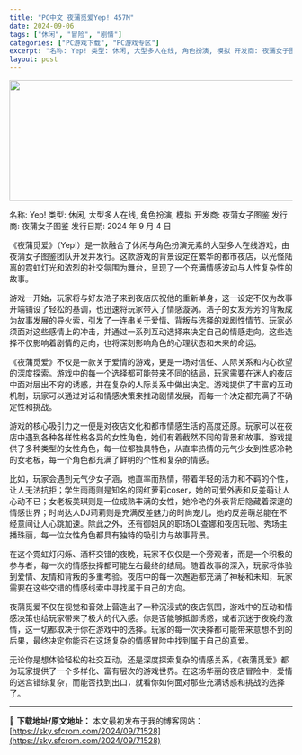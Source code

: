 ```yaml
---
title: "PC中文 夜蒲觅爱Yep! 457M"
date: 2024-09-06
tags: ["休闲", "冒险", "剧情"]
categories: ["PC游戏下载", "PC游戏专区"]
excerpt: "名称: Yep! 类型: 休闲, 大型多人在线, 角色扮演, 模拟 开发商: 夜蒲女子图鉴 发行商: 夜蒲女子图鉴 发行日期: 2024 年 9 月 4 日 《夜蒲觅爱》（Yep!）是一款融合了休闲与角色扮演元素的大型多人在线游戏，由夜蒲女子图鉴团队开发并发行。这款游戏的背景设定在繁华的都市夜店，以&hellip;"
layout: post
---
```


<img class="aligncenter size-full wp-image-71529" src="https://sky.sfcrom.com/wp-content/uploads/2024/09/2024090601572862.webp" alt="" width="660" height="215" />

名称: Yep!
类型: 休闲, 大型多人在线, 角色扮演, 模拟
开发商: 夜蒲女子图鉴
发行商: 夜蒲女子图鉴
发行日期: 2024 年 9 月 4 日

《夜蒲觅爱》（Yep!）是一款融合了休闲与角色扮演元素的大型多人在线游戏，由夜蒲女子图鉴团队开发并发行。这款游戏的背景设定在繁华的都市夜店，以光怪陆离的霓虹灯光和浓烈的社交氛围为舞台，呈现了一个充满情感波动与人性复杂性的故事。

游戏一开始，玩家将与好友浩子来到夜店庆祝他的重新单身，这一设定不仅为故事开端铺设了轻松的基调，也迅速将玩家带入了情感漩涡。浩子的女友芳芳的背叛成为故事发展的导火索，引发了一连串关于爱情、背叛与选择的戏剧性情节。玩家必须面对这些感情上的冲击，并通过一系列互动选择来决定自己的情感走向。这些选择不仅影响着剧情的走向，也将深刻影响角色的心理状态和未来的命运。

《夜蒲觅爱》不仅是一款关于爱情的游戏，更是一场对信任、人际关系和内心欲望的深度探索。游戏中的每一个选择都可能带来不同的结局，玩家需要在迷人的夜店中面对层出不穷的诱惑，并在复杂的人际关系中做出决定。游戏提供了丰富的互动机制，玩家可以通过对话和情感决策来推动剧情发展，而每一个决定都充满了不确定性和挑战。

游戏的核心吸引力之一便是对夜店文化和都市情感生活的高度还原。玩家可以在夜店中遇到各种各样性格各异的女性角色，她们有着截然不同的背景和故事。游戏提供了多种类型的女性角色，每一位都独具特色，从直率热情的元气少女到性感冷艳的女老板，每一个角色都充满了鲜明的个性和复杂的情感。

比如，玩家会遇到元气少女子涵，她直率而热情，带着年轻的活力和不羁的个性，让人无法抗拒；学生雨雨则是知名的网红萝莉coser，她的可爱外表和反差萌让人心动不已；女老板美琪则是一位成熟丰满的女性，她冷艳的外表背后隐藏着深邃的情感世界；时尚达人DJ莉莉则是充满反差魅力的时尚宠儿，她的反差萌总能在不经意间让人心跳加速。除此之外，还有御姐风的职场OL查娜和夜店玩咖、秀场主播珠丽，每一位女性角色都具有独特的吸引力与故事背景。

在这个霓虹灯闪烁、酒杯交错的夜晚，玩家不仅仅是一个旁观者，而是一个积极的参与者，每一次的情感抉择都可能左右最终的结局。随着故事的深入，玩家将体验到爱情、友情和背叛的多重考验。夜店中的每一次邂逅都充满了神秘和未知，玩家需要在这些交错的情感线索中寻找属于自己的方向。

夜蒲觅爱不仅在视觉和音效上营造出了一种沉浸式的夜店氛围，游戏中的互动和情感决策也给玩家带来了极大的代入感。你是否能够抵御诱惑，或者沉迷于夜晚的激情，这一切都取决于你在游戏中的选择。玩家的每一次抉择都可能带来意想不到的后果，最终决定你能否在这场复杂的情感冒险中找到属于自己的真爱。

无论你是想体验轻松的社交互动，还是深度探索复杂的情感关系，《夜蒲觅爱》都为玩家提供了一个多样化、富有层次的游戏世界。在这场华丽的夜店冒险中，爱情的迷宫错综复杂，而能否找到出口，就看你如何面对那些充满诱惑和挑战的选择了。

---
📖 **下载地址/原文地址：** 本文最初发布于我的博客网站：[https://sky.sfcrom.com/2024/09/71528](https://sky.sfcrom.com/2024/09/71528)
